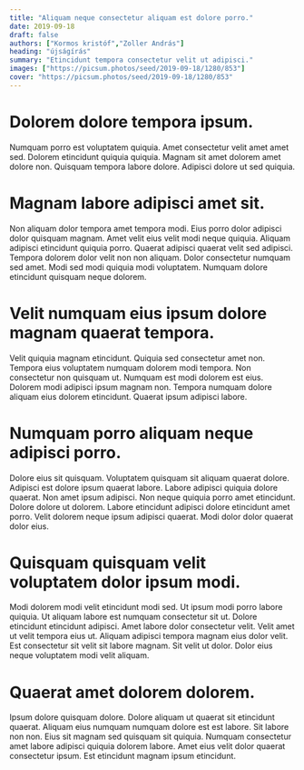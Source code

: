 ```yaml
---
title: "Aliquam neque consectetur aliquam est dolore porro."
date: 2019-09-18
draft: false 
authors: ["Kormos kristóf","Zoller András"]
heading: "újságírás"
summary: "Etincidunt tempora consectetur velit ut adipisci."
images: ["https://picsum.photos/seed/2019-09-18/1280/853"]
cover: "https://picsum.photos/seed/2019-09-18/1280/853"
---
```

# Dolorem dolore tempora ipsum.        
Numquam porro est voluptatem quiquia. Amet consectetur velit amet amet sed. Dolorem etincidunt quiquia quiquia. Magnam sit amet dolorem amet dolore non. Quisquam tempora labore dolore. Adipisci dolore ut sed quiquia.

# Magnam labore adipisci amet sit.        
Non aliquam dolor tempora amet tempora modi. Eius porro dolor adipisci dolor quisquam magnam. Amet velit eius velit modi neque quiquia. Aliquam adipisci etincidunt quiquia porro. Quaerat adipisci quaerat velit sed adipisci. Tempora dolorem dolor velit non non aliquam. Dolor consectetur numquam sed amet. Modi sed modi quiquia modi voluptatem. Numquam dolore etincidunt quisquam neque dolorem.

# Velit numquam eius ipsum dolore magnam quaerat tempora.        
Velit quiquia magnam etincidunt. Quiquia sed consectetur amet non. Tempora eius voluptatem numquam dolorem modi tempora. Non consectetur non quisquam ut. Numquam est modi dolorem est eius. Dolorem modi adipisci ipsum magnam non. Tempora numquam dolore aliquam eius dolorem etincidunt. Quaerat ipsum adipisci labore.

# Numquam porro aliquam neque adipisci porro.        
Dolore eius sit quisquam. Voluptatem quisquam sit aliquam quaerat dolore. Adipisci est dolore ipsum quaerat labore. Labore adipisci quiquia dolore quaerat. Non amet ipsum adipisci. Non neque quiquia porro amet etincidunt. Dolore dolore ut dolorem. Labore etincidunt adipisci dolore etincidunt amet porro. Velit dolorem neque ipsum adipisci quaerat. Modi dolor dolor quaerat dolor eius.

# Quisquam quisquam velit voluptatem dolor ipsum modi.        
Modi dolorem modi velit etincidunt modi sed. Ut ipsum modi porro labore quiquia. Ut aliquam labore est numquam consectetur sit ut. Dolore etincidunt etincidunt adipisci. Amet labore dolor consectetur velit. Velit amet ut velit tempora eius ut. Aliquam adipisci tempora magnam eius dolor velit. Est consectetur sit velit sit labore magnam. Sit velit ut dolor. Dolor eius neque voluptatem modi velit aliquam.

# Quaerat amet dolorem dolorem.        
Ipsum dolore quisquam dolore. Dolore aliquam ut quaerat sit etincidunt quaerat. Aliquam eius numquam numquam dolore est est labore. Sit labore non non. Eius sit magnam sed quisquam sit quiquia. Numquam consectetur amet labore adipisci quiquia dolorem labore. Amet eius velit dolor quaerat consectetur ipsum. Est etincidunt magnam ipsum etincidunt.


